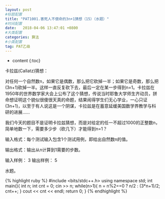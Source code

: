 ```yaml
---
layout: post
#标题配置
title: "PAT1001.害死人不偿命的3n+1猜想（15）（水题）"
#时间配置
date:   2018-04-06 13:47:01 +0800
#大类配置
categories: 算法
#小类配置
tag: PAT乙级
---
```


* content
{:toc}


卡拉兹(Callatz)猜想：

对任何一个自然数n，如果它是偶数，那么把它砍掉一半；如果它是奇数，那么把(3n+1)砍掉一半。这样一直反复砍下去，最后一定在某一步得到n=1。卡拉兹在1950年的世界数学家大会上公布了这个猜想，传说当时耶鲁大学师生齐动员，拼命想证明这个貌似很傻很天真的命题，结果闹得学生们无心学业，一心只证(3n+1)，以至于有人说这是一个阴谋，卡拉兹是在蓄意延缓美国数学界教学与科研的进展……

我们今天的题目不是证明卡拉兹猜想，而是对给定的任一不超过1000的正整数n，简单地数一下，需要多少步（砍几下）才能得到n=1？

输入格式：每个测试输入包含1个测试用例，即给出自然数n的值。

输出格式：输出从n计算到1需要的步数。

输入样例：
3
输出样例：
5



水题。



{% highlight ruby %}
#include <bits/stdc++.h>
using namespace std;
int main(){
	int n;
	int cnt = 0;
	cin >> n;
	while(n>1){
		n = n%2==0 ? n/2 : (3*n+1)/2;
		cnt++;
	}
	cout << cnt << endl;
	return 0; 
} 
{% endhighlight %}
